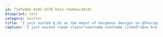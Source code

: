 ```yaml
---
id: f1dfe066-de92-4750-b52a-74a0aac4019c
blueprint: text
category: twitter
title: 'I just ousted @_ds as the mayor of Gorgeous Georges on @foursquare! http://4sq.com/9WnRi4'
caption: 'I just ousted <span class="username username_linked">@<a href="https://twitter.com/_ds" title="Dustin Senos">_ds</a></span> as the mayor of Gorgeous Georges on @foursquare! http://4sq.com/9WnRi4'
---
```

